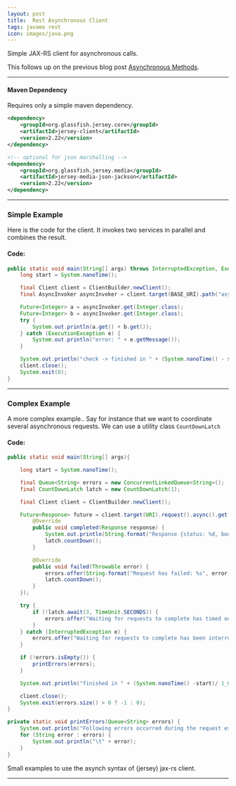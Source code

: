 ```yaml
---
layout: post
title:  Rest Asynchronous Client
tags: javaee rest
icon: images/java.png
---
```


Simple JAX-RS client for asynchronous calls.

This follows up on the previous blog post [Asynchronous Methods](/jaxrs-asynchronous-methods).

***

#### Maven Dependency

Requires only a simple maven dependency.

```xml
<dependency>
    <groupId>org.glassfish.jersey.core</groupId>
    <artifactId>jersey-client</artifactId>
    <version>2.22</version>
</dependency>

<!-- optional for json marshalling -->
<dependency>
    <groupId>org.glassfish.jersey.media</groupId>
    <artifactId>jersey-media-json-jackson</artifactId>
    <version>2.22</version>
</dependency>
```

***

### Simple Example

Here is the code for the client. It invokes two services in parallel and combines the result.

#### Code:

```java
public static void main(String[] args) throws InterruptedException, ExecutionException {
    long start = System.nanoTime();

    final Client client = ClientBuilder.newClient();
    final AsyncInvoker asyncInvoker = client.target(BASE_URI).path("async").request().async();

    Future<Integer> a = asyncInvoker.get(Integer.class);
    Future<Integer> b = asyncInvoker.get(Integer.class);
    try {
        System.out.println(a.get() + b.get());
    } catch (ExecutionException e) {
        System.out.println("error: " + e.getMessage());
    }

    System.out.println("check -> finished in " + (System.nanoTime() - start) / 1_000_000 + " ms");
    client.close();
    System.exit(0);
}
```

***

### Complex Example


A more complex example.. Say for instance that we want to coordinate several asynchronous requests.
We can use a utility class `CountDownLatch`

#### Code:

```java
public static void main(String[] args){

    long start = System.nanoTime();

    final Queue<String> errors = new ConcurrentLinkedQueue<String>();
    final CountDownLatch latch = new CountDownLatch(1);

    final Client client = ClientBuilder.newClient();

    Future<Response> future = client.target(URI).request().async().get(new InvocationCallback<Response>() {
        @Override
        public void completed(Response response) {
            System.out.println(String.format("Response {status: %d, body: %s}", response.getStatus(), response.readEntity(String.class)));
            latch.countDown();
        }

        @Override
        public void failed(Throwable error) {
            errors.offer(String.format("Request has failed: %s", error.toString()));
            latch.countDown();
        }
    });

    try {
        if (!latch.await(3, TimeUnit.SECONDS)) {
            errors.offer("Waiting for requests to complete has timed out.");
        }
    } catch (InterruptedException e) {
        errors.offer("Waiting for requests to complete has been interrupted.");
    }

    if (!errors.isEmpty()) {
        printErrors(errors);
    }

    System.out.println("finished in " + (System.nanoTime() -start)/ 1_000_000 + " ms.");

    client.close();
    System.exit(errors.size() > 0 ? -1 : 0);
}

private static void printErrors(Queue<String> errors) {
    System.out.println("Following errors occurred during the request execution");
    for (String error : errors) {
        System.out.println("\t" + error);
    }
}
```

Small examples to use the asynch syntax of (jersey) jax-rs client.


****